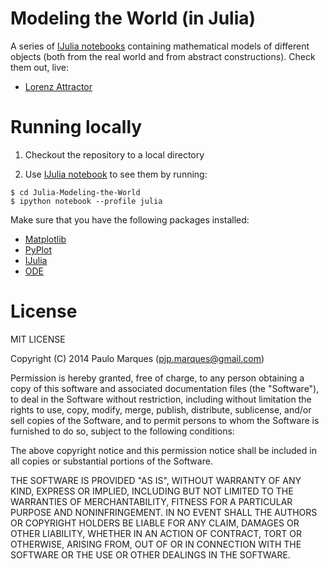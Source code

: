Modeling the World (in Julia)
==================

A series of [IJulia notebooks](https://github.com/JuliaLang/IJulia.jl) containing mathematical 
models of different objects (both from the real world and from abstract constructions). Check them out, live:

* [Lorenz Attractor](http://nbviewer.ipython.org/github/pjpmarques/Julia-Modeling-the-World/blob/master/Lorenz%20Attractor.ipynb)


Running locally
===============

1. Checkout the repository to a local directory

2. Use [IJulia notebook](https://github.com/JuliaLang/IJulia.jl) to see them by running:

```
$ cd Julia-Modeling-the-World
$ ipython notebook --profile julia
``` 

Make sure that you have the following packages installed:

* [Matplotlib](http://matplotlib.org/)
* [PyPlot](https://github.com/stevengj/PyPlot.jl)
* [IJulia](https://github.com/JuliaLang/IJulia.jl)
* [ODE](https://github.com/JuliaLang/ODE.jl)



License
=======

MIT LICENSE

Copyright (C) 2014 Paulo Marques (pjp.marques@gmail.com)

Permission is hereby granted, free of charge, to any person obtaining a copy of 
this software and associated documentation files (the "Software"), to deal in
the Software without restriction, including without limitation the rights to
use, copy, modify, merge, publish, distribute, sublicense, and/or sell copies of
the Software, and to permit persons to whom the Software is furnished to do so,
subject to the following conditions:
 
The above copyright notice and this permission notice shall be included in all 
copies or substantial portions of the Software.
 
THE SOFTWARE IS PROVIDED "AS IS", WITHOUT WARRANTY OF ANY KIND, EXPRESS OR
IMPLIED, INCLUDING BUT NOT LIMITED TO THE WARRANTIES OF MERCHANTABILITY, FITNESS
FOR A PARTICULAR PURPOSE AND NONINFRINGEMENT. IN NO EVENT SHALL THE AUTHORS OR
COPYRIGHT HOLDERS BE LIABLE FOR ANY CLAIM, DAMAGES OR OTHER LIABILITY, WHETHER
IN AN ACTION OF CONTRACT, TORT OR OTHERWISE, ARISING FROM, OUT OF OR IN 
CONNECTION WITH THE SOFTWARE OR THE USE OR OTHER DEALINGS IN THE SOFTWARE.
